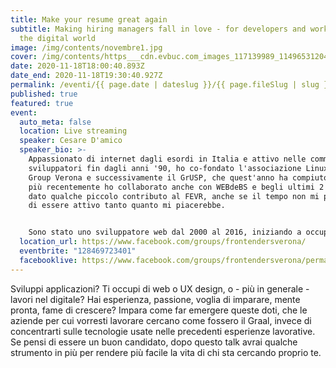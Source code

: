 ```yaml
---
title: Make your resume great again
subtitle: Making hiring managers fall in love - for developers and workers in
  the digital world
image: /img/contents/novembre1.jpg
cover: /img/contents/https___cdn.evbuc.com_images_117139989_114965312043_1_original.jpg
date: 2020-11-18T18:00:40.893Z
date_end: 2020-11-18T19:30:40.927Z
permalink: /eventi/{{ page.date | dateslug }}/{{ page.fileSlug | slug }}/index.html
published: true
featured: true
event:
  auto_meta: false
  location: Live streaming
  speaker: Cesare D'amico
  speaker_bio: >-
    Appassionato di internet dagli esordi in Italia e attivo nelle community di
    sviluppatori fin dagli anni '90, ho co-fondato l'associazione Linux User
    Group Verona e successivamente il GrUSP, che quest'anno ha compiuto 16 anni;
    più recentemente ho collaborato anche con WEBdeBS e begli ultimi 2 anni ho
    dato qualche piccolo contributo al FEVR, anche se il tempo non mi permette
    di essere attivo tanto quanto mi piacerebbe.


    Sono stato uno sviluppatore web dal 2000 al 2016, iniziando a occupare una fetta importante del mio tempo come project manager dal 2014; a partire dal 2017 ho "saltato la barricata" e in WorkWave ho iniziato ad occuparmi di people management, restando sempre in ambito tecnico; queste attività mi hanno portato a ricoprire il ruolo di hiring manager per molte posizioni, visionando centinaia di curriculum e facendo colloqui a decine di sviluppatori; da queste esperienze nasce la voglia di condividere un po' di quello che ho imparato negli ultimi anni.
  location_url: https://www.facebook.com/groups/frontendersverona/
  eventbrite: "128469723401"
  facebooklive: https://www.facebook.com/groups/frontendersverona/permalink/3646245182107296/
---
```

Sviluppi applicazioni? Ti occupi di web o UX design, o - più in generale - lavori nel digitale? Hai esperienza, passione, voglia di imparare, mente pronta, fame di crescere? Impara come far emergere queste doti, che le aziende per cui vorresti lavorare cercano come fossero il Graal, invece di concentrarti sulle tecnologie usate nelle precedenti esperienze lavorative. Se pensi di essere un buon candidato, dopo questo talk avrai qualche strumento in più per rendere più facile la vita di chi sta cercando proprio te.